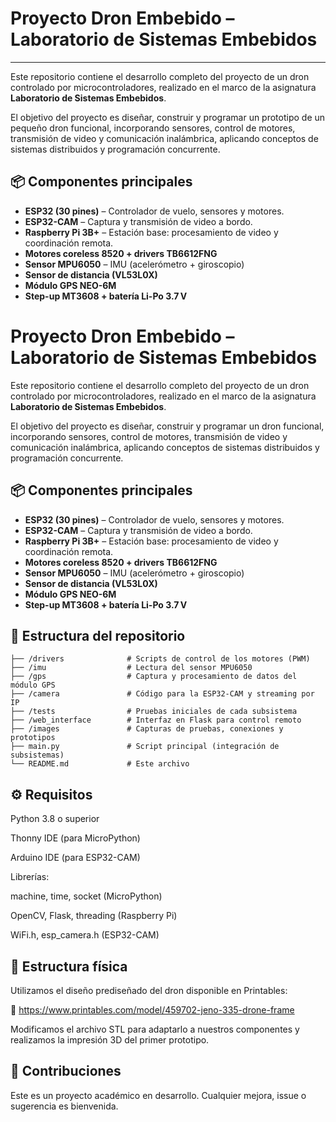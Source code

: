 # Proyecto Dron Embebido – Laboratorio de Sistemas Embebidos
---


Este repositorio contiene el desarrollo completo del proyecto de un dron controlado por microcontroladores, realizado en el marco de la asignatura **Laboratorio de Sistemas Embebidos**.

El objetivo del proyecto es diseñar, construir y programar un prototipo de un pequeño dron funcional, incorporando sensores, control de motores, transmisión de video y comunicación inalámbrica, aplicando conceptos de sistemas distribuidos y programación concurrente.

## 📦 Componentes principales

- **ESP32 (30 pines)** – Controlador de vuelo, sensores y motores.
- **ESP32-CAM** – Captura y transmisión de video a bordo.
- **Raspberry Pi 3B+** – Estación base: procesamiento de video y coordinación remota.
- **Motores coreless 8520 + drivers TB6612FNG**
- **Sensor MPU6050** – IMU (acelerómetro + giroscopio)
- **Sensor de distancia (VL53L0X)**
- **Módulo GPS NEO-6M**
- **Step-up MT3608 + batería Li-Po 3.7 V**

# Proyecto Dron Embebido – Laboratorio de Sistemas Embebidos

Este repositorio contiene el desarrollo completo del proyecto de un dron controlado por microcontroladores, realizado en el marco de la asignatura **Laboratorio de Sistemas Embebidos**.

El objetivo del proyecto es diseñar, construir y programar un dron funcional, incorporando sensores, control de motores, transmisión de video y comunicación inalámbrica, aplicando conceptos de sistemas distribuidos y programación concurrente.

## 📦 Componentes principales

- **ESP32 (30 pines)** – Controlador de vuelo, sensores y motores.
- **ESP32-CAM** – Captura y transmisión de video a bordo.
- **Raspberry Pi 3B+** – Estación base: procesamiento de video y coordinación remota.
- **Motores coreless 8520 + drivers TB6612FNG**
- **Sensor MPU6050** – IMU (acelerómetro + giroscopio)
- **Sensor de distancia (VL53L0X)**
- **Módulo GPS NEO-6M**
- **Step-up MT3608 + batería Li-Po 3.7 V**

## 📁 Estructura del repositorio

```text
├── /drivers              # Scripts de control de los motores (PWM)
├── /imu                  # Lectura del sensor MPU6050
├── /gps                  # Captura y procesamiento de datos del módulo GPS
├── /camera               # Código para la ESP32-CAM y streaming por IP
├── /tests                # Pruebas iniciales de cada subsistema
├── /web_interface        # Interfaz en Flask para control remoto
├── /images               # Capturas de pruebas, conexiones y prototipos
├── main.py               # Script principal (integración de subsistemas)
└── README.md             # Este archivo
```

## ⚙️ Requisitos
Python 3.8 o superior

Thonny IDE (para MicroPython)

Arduino IDE (para ESP32-CAM)

Librerías:

machine, time, socket (MicroPython)

OpenCV, Flask, threading (Raspberry Pi)

WiFi.h, esp_camera.h (ESP32-CAM)


## 📸 Estructura física
Utilizamos el diseño prediseñado del dron disponible en Printables:

🔗 https://www.printables.com/model/459702-jeno-335-drone-frame

Modificamos el archivo STL para adaptarlo a nuestros componentes y realizamos la impresión 3D del primer prototipo.

## 🤝 Contribuciones
Este es un proyecto académico en desarrollo. Cualquier mejora, issue o sugerencia es bienvenida.



